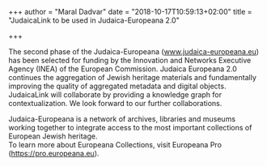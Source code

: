 +++
author = "Maral Dadvar"
date = "2018-10-17T10:59:13+02:00"
title = "JudaicaLink to be used in Judaica-Europeana 2.0"

+++

The second phase of the Judaica-Europeana (www.judaica-europeana.eu) has been selected for funding by the Innovation and Networks Executive Agency (INEA) of the European Commission. 
Judaica Europeana 2.0 continues the aggregation of Jewish heritage materials and fundamentally improving the quality of aggregated metadata and digital objects. 
JudaicaLink will collaborate by providing a knowledge graph for contextualization. We look forward to our further collaborations.

<!--more-->

Judaica-Europeana is a network of archives, libraries and museums working together to integrate access to the most important collections of European Jewish heritage.  
To learn more about Europeana Collections, visit Europeana Pro (https://pro.europeana.eu).

